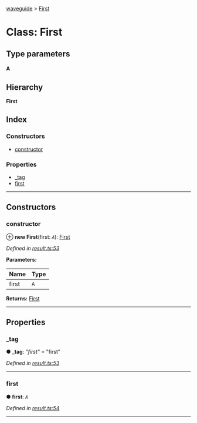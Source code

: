 [waveguide](../README.md) > [First](../classes/first.md)

# Class: First

## Type parameters
#### A 
## Hierarchy

**First**

## Index

### Constructors

* [constructor](first.md#constructor)

### Properties

* [_tag](first.md#_tag)
* [first](first.md#first-1)

---

## Constructors

<a id="constructor"></a>

###  constructor

⊕ **new First**(first: *`A`*): [First](first.md)

*Defined in [result.ts:53](https://github.com/rzeigler/waveguide/blob/05ef8da/packages/waveguide/src/result.ts#L53)*

**Parameters:**

| Name | Type |
| ------ | ------ |
| first | `A` |

**Returns:** [First](first.md)

___

## Properties

<a id="_tag"></a>

###  _tag

**● _tag**: *"first"* = "first"

*Defined in [result.ts:53](https://github.com/rzeigler/waveguide/blob/05ef8da/packages/waveguide/src/result.ts#L53)*

___
<a id="first-1"></a>

###  first

**● first**: *`A`*

*Defined in [result.ts:54](https://github.com/rzeigler/waveguide/blob/05ef8da/packages/waveguide/src/result.ts#L54)*

___

